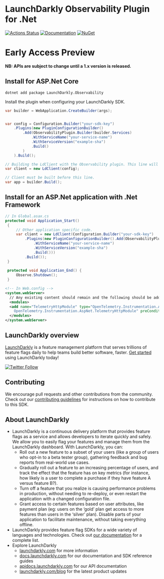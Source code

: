 LaunchDarkly Observability Plugin for .Net
===========================

[![Actions Status][dotnetplugin-sdk-ci-badge]][dotnetplugin-sdk-ci]
[![Documentation](https://img.shields.io/static/v1?label=GitHub+Pages&message=API+reference&color=00add8&#41)][o11y-docs-link]
[![NuGet][dotnetplugin-nuget-badge]][dotnetplugin-nuget-link]

# Early Access Preview️

**NB: APIs are subject to change until a 1.x version is released.**

## Install for ASP.Net Core

```shell
dotnet add package LaunchDarkly.Observability
```

Install the plugin when configuring your LaunchDarkly SDK.

```csharp
var builder = WebApplication.CreateBuilder(args);


var config = Configuration.Builder("your-sdk-key")
    .Plugins(new PluginConfigurationBuilder()
        .Add(ObservabilityPlugin.Builder(builder.Services)
            .WithServiceName("your-service-name")
            .WithServiceVersion("example-sha")
            .Build()
        )
    ).Build();

// Building the LdClient with the Observability plugin. This line will add services to the web application.
var client = new LdClient(config);

// Client must be built before this line.
var app = builder.Build();
```

## Install for an ASP.Net application with .Net Framework 

```csharp
// In Global.asax.cs
protected void Application_Start()
 {
     // Other application specific code.
     var client = new LdClient(Configuration.Builder("your-sdk-key")
         .Plugins(new PluginConfigurationBuilder().Add(ObservabilityPlugin.Builder()
             .WithServiceName("your-service-name")
             .WithServiceVersion("example-sha")
             .Build()))
         .Build());
 }
 
 protected void Application_End() {
     Observe.Shutdown();
 }
```

```xml
<!-- In Web.config -->
<system.webServer>
  // Any existing content should remain and the following should be added.
  <modules>
  <add name="TelemetryHttpModule" type="OpenTelemetry.Instrumentation.AspNet.TelemetryHttpModule,
    OpenTelemetry.Instrumentation.AspNet.TelemetryHttpModule" preCondition="integratedMode,managedHandler" />
  </modules>
</system.webServer>
```

LaunchDarkly overview
-------------------------
[LaunchDarkly](https://www.launchdarkly.com) is a feature management platform that serves trillions of feature flags daily to help teams build better software, faster. [Get started](https://docs.launchdarkly.com/home/getting-started) using LaunchDarkly today!

[![Twitter Follow](https://img.shields.io/twitter/follow/launchdarkly.svg?style=social&label=Follow&maxAge=2592000)](https://twitter.com/intent/follow?screen_name=launchdarkly)

## Contributing

We encourage pull requests and other contributions from the community. Check out our [contributing guidelines](CONTRIBUTING.md) for instructions on how to contribute to this SDK.

## About LaunchDarkly

* LaunchDarkly is a continuous delivery platform that provides feature flags as a service and allows developers to iterate quickly and safely. We allow you to easily flag your features and manage them from the LaunchDarkly dashboard.  With LaunchDarkly, you can:
    * Roll out a new feature to a subset of your users (like a group of users who opt-in to a beta tester group), gathering feedback and bug reports from real-world use cases.
    * Gradually roll out a feature to an increasing percentage of users, and track the effect that the feature has on key metrics (for instance, how likely is a user to complete a purchase if they have feature A versus feature B?).
    * Turn off a feature that you realize is causing performance problems in production, without needing to re-deploy, or even restart the application with a changed configuration file.
    * Grant access to certain features based on user attributes, like payment plan (eg: users on the ‘gold’ plan get access to more features than users in the ‘silver’ plan). Disable parts of your application to facilitate maintenance, without taking everything offline.
* LaunchDarkly provides feature flag SDKs for a wide variety of languages and technologies. Check out [our documentation](https://docs.launchdarkly.com/docs) for a complete list.
* Explore LaunchDarkly
    * [launchdarkly.com](https://www.launchdarkly.com/ "LaunchDarkly Main Website") for more information
    * [docs.launchdarkly.com](https://docs.launchdarkly.com/  "LaunchDarkly Documentation") for our documentation and SDK reference guides
    * [apidocs.launchdarkly.com](https://apidocs.launchdarkly.com/  "LaunchDarkly API Documentation") for our API documentation
    * [launchdarkly.com/blog](https://launchdarkly.com/blog/  "LaunchDarkly Blog Documentation") for the latest product updates

[dotnetplugin-sdk-ci-badge]: https://github.com/launchdarkly/observability-sdk/actions/workflows/dotnet-plugin.yml/badge.svg
[dotnetplugin-sdk-ci]: https://github.com/launchdarkly/observability-sdk/actions/workflows/dotnet-plugin.yml
[o11y-docs-link]: https://launchdarkly.github.io/observability-sdk/sdk/@launchdarkly/observability-dotnet/
[dotnetplugin-nuget-badge]: https://img.shields.io/nuget/v/LaunchDarkly.Observability.svg?style=flat-square
[dotnetplugin-nuget-link]: https://www.nuget.org/packages/LaunchDarkly.Observability/
